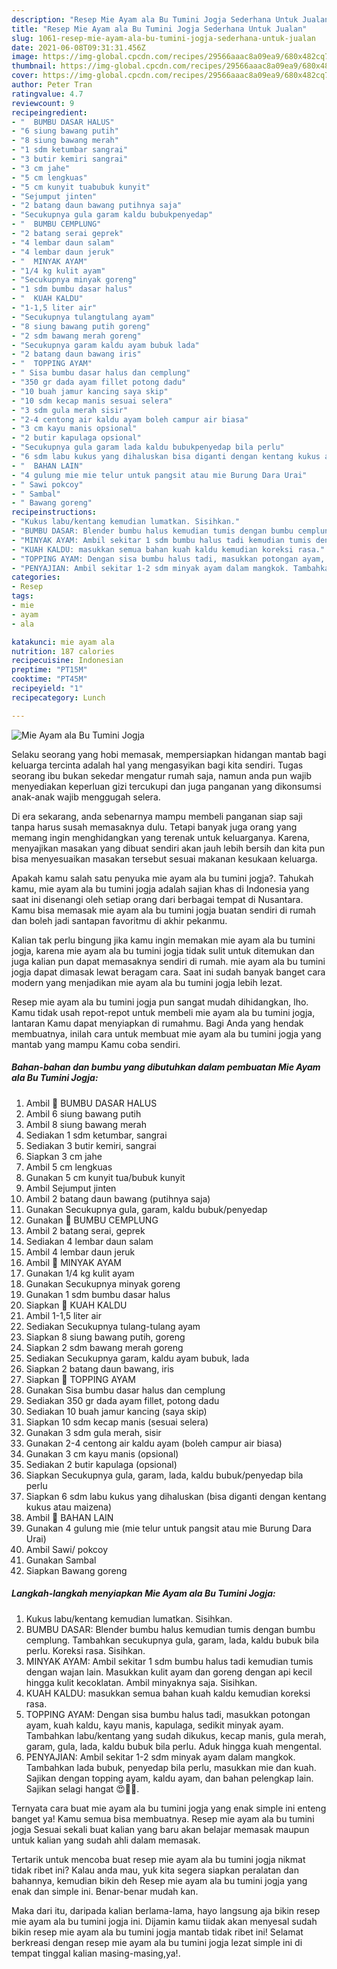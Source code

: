 ```yaml
---
description: "Resep Mie Ayam ala Bu Tumini Jogja Sederhana Untuk Jualan"
title: "Resep Mie Ayam ala Bu Tumini Jogja Sederhana Untuk Jualan"
slug: 1061-resep-mie-ayam-ala-bu-tumini-jogja-sederhana-untuk-jualan
date: 2021-06-08T09:31:31.456Z
image: https://img-global.cpcdn.com/recipes/29566aaac8a09ea9/680x482cq70/mie-ayam-ala-bu-tumini-jogja-foto-resep-utama.jpg
thumbnail: https://img-global.cpcdn.com/recipes/29566aaac8a09ea9/680x482cq70/mie-ayam-ala-bu-tumini-jogja-foto-resep-utama.jpg
cover: https://img-global.cpcdn.com/recipes/29566aaac8a09ea9/680x482cq70/mie-ayam-ala-bu-tumini-jogja-foto-resep-utama.jpg
author: Peter Tran
ratingvalue: 4.7
reviewcount: 9
recipeingredient:
- "  BUMBU DASAR HALUS"
- "6 siung bawang putih"
- "8 siung bawang merah"
- "1 sdm ketumbar sangrai"
- "3 butir kemiri sangrai"
- "3 cm jahe"
- "5 cm lengkuas"
- "5 cm kunyit tuabubuk kunyit"
- "Sejumput jinten"
- "2 batang daun bawang putihnya saja"
- "Secukupnya gula garam kaldu bubukpenyedap"
- "  BUMBU CEMPLUNG"
- "2 batang serai geprek"
- "4 lembar daun salam"
- "4 lembar daun jeruk"
- "  MINYAK AYAM"
- "1/4 kg kulit ayam"
- "Secukupnya minyak goreng"
- "1 sdm bumbu dasar halus"
- "  KUAH KALDU"
- "1-1,5 liter air"
- "Secukupnya tulangtulang ayam"
- "8 siung bawang putih goreng"
- "2 sdm bawang merah goreng"
- "Secukupnya garam kaldu ayam bubuk lada"
- "2 batang daun bawang iris"
- "  TOPPING AYAM"
- " Sisa bumbu dasar halus dan cemplung"
- "350 gr dada ayam fillet potong dadu"
- "10 buah jamur kancing saya skip"
- "10 sdm kecap manis sesuai selera"
- "3 sdm gula merah sisir"
- "2-4 centong air kaldu ayam boleh campur air biasa"
- "3 cm kayu manis opsional"
- "2 butir kapulaga opsional"
- "Secukupnya gula garam lada kaldu bubukpenyedap bila perlu"
- "6 sdm labu kukus yang dihaluskan bisa diganti dengan kentang kukus atau maizena"
- "  BAHAN LAIN"
- "4 gulung mie mie telur untuk pangsit atau mie Burung Dara Urai"
- " Sawi pokcoy"
- " Sambal"
- " Bawang goreng"
recipeinstructions:
- "Kukus labu/kentang kemudian lumatkan. Sisihkan."
- "BUMBU DASAR: Blender bumbu halus kemudian tumis dengan bumbu cemplung. Tambahkan secukupnya gula, garam, lada, kaldu bubuk bila perlu. Koreksi rasa. Sisihkan."
- "MINYAK AYAM: Ambil sekitar 1 sdm bumbu halus tadi kemudian tumis dengan wajan lain. Masukkan kulit ayam dan goreng dengan api kecil hingga kulit kecoklatan. Ambil minyaknya saja. Sisihkan."
- "KUAH KALDU: masukkan semua bahan kuah kaldu kemudian koreksi rasa."
- "TOPPING AYAM: Dengan sisa bumbu halus tadi, masukkan potongan ayam, kuah kaldu, kayu manis, kapulaga, sedikit minyak ayam. Tambahkan labu/kentang yang sudah dikukus, kecap manis, gula merah, garam, gula, lada, kaldu bubuk bila perlu. Aduk hingga kuah mengental."
- "PENYAJIAN: Ambil sekitar 1-2 sdm minyak ayam dalam mangkok. Tambahkan lada bubuk, penyedap bila perlu, masukkan mie dan kuah. Sajikan dengan topping ayam, kaldu ayam, dan bahan pelengkap lain. Sajikan selagi hangat 😍👍🏻."
categories:
- Resep
tags:
- mie
- ayam
- ala

katakunci: mie ayam ala 
nutrition: 187 calories
recipecuisine: Indonesian
preptime: "PT15M"
cooktime: "PT45M"
recipeyield: "1"
recipecategory: Lunch

---
```



![Mie Ayam ala Bu Tumini Jogja](https://img-global.cpcdn.com/recipes/29566aaac8a09ea9/680x482cq70/mie-ayam-ala-bu-tumini-jogja-foto-resep-utama.jpg)

Selaku seorang yang hobi memasak, mempersiapkan hidangan mantab bagi keluarga tercinta adalah hal yang mengasyikan bagi kita sendiri. Tugas seorang ibu bukan sekedar mengatur rumah saja, namun anda pun wajib menyediakan keperluan gizi tercukupi dan juga panganan yang dikonsumsi anak-anak wajib menggugah selera.

Di era  sekarang, anda sebenarnya mampu membeli panganan siap saji tanpa harus susah memasaknya dulu. Tetapi banyak juga orang yang memang ingin menghidangkan yang terenak untuk keluarganya. Karena, menyajikan masakan yang dibuat sendiri akan jauh lebih bersih dan kita pun bisa menyesuaikan masakan tersebut sesuai makanan kesukaan keluarga. 



Apakah kamu salah satu penyuka mie ayam ala bu tumini jogja?. Tahukah kamu, mie ayam ala bu tumini jogja adalah sajian khas di Indonesia yang saat ini disenangi oleh setiap orang dari berbagai tempat di Nusantara. Kamu bisa memasak mie ayam ala bu tumini jogja buatan sendiri di rumah dan boleh jadi santapan favoritmu di akhir pekanmu.

Kalian tak perlu bingung jika kamu ingin memakan mie ayam ala bu tumini jogja, karena mie ayam ala bu tumini jogja tidak sulit untuk ditemukan dan juga kalian pun dapat memasaknya sendiri di rumah. mie ayam ala bu tumini jogja dapat dimasak lewat beragam cara. Saat ini sudah banyak banget cara modern yang menjadikan mie ayam ala bu tumini jogja lebih lezat.

Resep mie ayam ala bu tumini jogja pun sangat mudah dihidangkan, lho. Kamu tidak usah repot-repot untuk membeli mie ayam ala bu tumini jogja, lantaran Kamu dapat menyiapkan di rumahmu. Bagi Anda yang hendak membuatnya, inilah cara untuk membuat mie ayam ala bu tumini jogja yang mantab yang mampu Kamu coba sendiri.

<!--inarticleads1-->

##### Bahan-bahan dan bumbu yang dibutuhkan dalam pembuatan Mie Ayam ala Bu Tumini Jogja:

1. Ambil  🍜 BUMBU DASAR HALUS
1. Ambil 6 siung bawang putih
1. Ambil 8 siung bawang merah
1. Sediakan 1 sdm ketumbar, sangrai
1. Sediakan 3 butir kemiri, sangrai
1. Siapkan 3 cm jahe
1. Ambil 5 cm lengkuas
1. Gunakan 5 cm kunyit tua/bubuk kunyit
1. Ambil Sejumput jinten
1. Ambil 2 batang daun bawang (putihnya saja)
1. Gunakan Secukupnya gula, garam, kaldu bubuk/penyedap
1. Gunakan  🍜 BUMBU CEMPLUNG
1. Ambil 2 batang serai, geprek
1. Sediakan 4 lembar daun salam
1. Ambil 4 lembar daun jeruk
1. Ambil  🍜 MINYAK AYAM
1. Gunakan 1/4 kg kulit ayam
1. Gunakan Secukupnya minyak goreng
1. Gunakan 1 sdm bumbu dasar halus
1. Siapkan  🍜 KUAH KALDU
1. Ambil 1-1,5 liter air
1. Sediakan Secukupnya tulang-tulang ayam
1. Siapkan 8 siung bawang putih, goreng
1. Siapkan 2 sdm bawang merah goreng
1. Sediakan Secukupnya garam, kaldu ayam bubuk, lada
1. Siapkan 2 batang daun bawang, iris
1. Siapkan  🍜 TOPPING AYAM
1. Gunakan  Sisa bumbu dasar halus dan cemplung
1. Sediakan 350 gr dada ayam fillet, potong dadu
1. Sediakan 10 buah jamur kancing (saya skip)
1. Siapkan 10 sdm kecap manis (sesuai selera)
1. Gunakan 3 sdm gula merah, sisir
1. Gunakan 2-4 centong air kaldu ayam (boleh campur air biasa)
1. Gunakan 3 cm kayu manis (opsional)
1. Sediakan 2 butir kapulaga (opsional)
1. Siapkan Secukupnya gula, garam, lada, kaldu bubuk/penyedap bila perlu
1. Siapkan 6 sdm labu kukus yang dihaluskan (bisa diganti dengan kentang kukus atau maizena)
1. Ambil  🍜 BAHAN LAIN
1. Gunakan 4 gulung mie (mie telur untuk pangsit atau mie Burung Dara Urai)
1. Ambil  Sawi/ pokcoy
1. Gunakan  Sambal
1. Siapkan  Bawang goreng




<!--inarticleads2-->

##### Langkah-langkah menyiapkan Mie Ayam ala Bu Tumini Jogja:

1. Kukus labu/kentang kemudian lumatkan. Sisihkan.
1. BUMBU DASAR: Blender bumbu halus kemudian tumis dengan bumbu cemplung. Tambahkan secukupnya gula, garam, lada, kaldu bubuk bila perlu. Koreksi rasa. Sisihkan.
1. MINYAK AYAM: Ambil sekitar 1 sdm bumbu halus tadi kemudian tumis dengan wajan lain. Masukkan kulit ayam dan goreng dengan api kecil hingga kulit kecoklatan. Ambil minyaknya saja. Sisihkan.
1. KUAH KALDU: masukkan semua bahan kuah kaldu kemudian koreksi rasa.
1. TOPPING AYAM: Dengan sisa bumbu halus tadi, masukkan potongan ayam, kuah kaldu, kayu manis, kapulaga, sedikit minyak ayam. Tambahkan labu/kentang yang sudah dikukus, kecap manis, gula merah, garam, gula, lada, kaldu bubuk bila perlu. Aduk hingga kuah mengental.
1. PENYAJIAN: Ambil sekitar 1-2 sdm minyak ayam dalam mangkok. Tambahkan lada bubuk, penyedap bila perlu, masukkan mie dan kuah. Sajikan dengan topping ayam, kaldu ayam, dan bahan pelengkap lain. Sajikan selagi hangat 😍👍🏻.




Ternyata cara buat mie ayam ala bu tumini jogja yang enak simple ini enteng banget ya! Kamu semua bisa membuatnya. Resep mie ayam ala bu tumini jogja Sesuai sekali buat kalian yang baru akan belajar memasak maupun untuk kalian yang sudah ahli dalam memasak.

Tertarik untuk mencoba buat resep mie ayam ala bu tumini jogja nikmat tidak ribet ini? Kalau anda mau, yuk kita segera siapkan peralatan dan bahannya, kemudian bikin deh Resep mie ayam ala bu tumini jogja yang enak dan simple ini. Benar-benar mudah kan. 

Maka dari itu, daripada kalian berlama-lama, hayo langsung aja bikin resep mie ayam ala bu tumini jogja ini. Dijamin kamu tiidak akan menyesal sudah bikin resep mie ayam ala bu tumini jogja mantab tidak ribet ini! Selamat berkreasi dengan resep mie ayam ala bu tumini jogja lezat simple ini di tempat tinggal kalian masing-masing,ya!.

